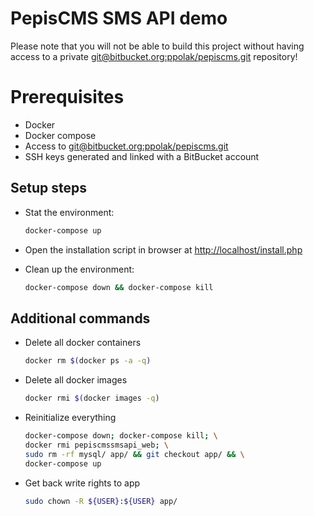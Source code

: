 # PepisCMS SMS API demo

Please note that you will not be able to build this project without having access to a private
[git@bitbucket.org:ppolak/pepiscms.git](ssh://git@bitbucket.org:ppolak/pepiscms.git) repository!

# Prerequisites
 * Docker
 * Docker compose
 * Access to [git@bitbucket.org:ppolak/pepiscms.git](ssh://git@bitbucket.org:ppolak/pepiscms.git)
 * SSH keys generated and linked with a BitBucket account

## Setup steps

* Stat the environment:

    ```bash
    docker-compose up
    ```

* Open the installation script in browser at [http://localhost/install.php](http://localhost/install.php)

* Clean up the environment:

    ```bash
    docker-compose down && docker-compose kill
    ```
    
## Additional commands


* Delete all docker containers

    ```bash
    docker rm $(docker ps -a -q)
    ```

* Delete all docker images

    ```bash
    docker rmi $(docker images -q)
    ```
    
* Reinitialize everything

    ```bash
    docker-compose down; docker-compose kill; \
    docker rmi pepiscmssmsapi_web; \
    sudo rm -rf mysql/ app/ && git checkout app/ && \
    docker-compose up
    ```
    
* Get back write rights to app

    ```bash
    sudo chown -R ${USER}:${USER} app/
    ```


